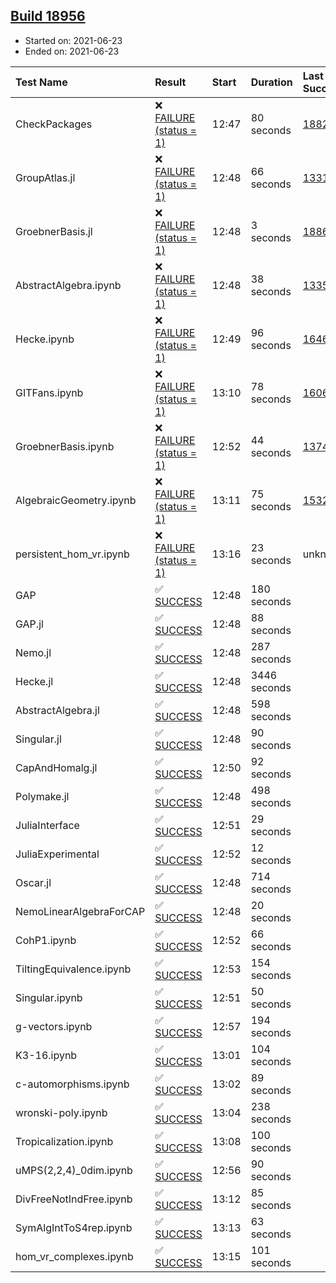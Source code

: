 ## [Build 18956](https://oscarci.mathematik.uni-kl.de/job/oscar/18956/)

* Started on: 2021-06-23
* Ended on: 2021-06-23

| Test Name    | Result | Start | Duration | Last Success | First Failure |
|:-------------|:-------|:------|:---------|:-------------|:--------------|
| CheckPackages | ❌ [FAILURE (status = 1)](https://oscarci.mathematik.uni-kl.de/job/oscar/18956/artifact/logs/build-18956/CheckPackages.log) | 12:47 | 80 seconds | [18822](https://oscarci.mathematik.uni-kl.de/job/oscar/18822/) | [18823](https://oscarci.mathematik.uni-kl.de/job/oscar/18823/) |
| GroupAtlas.jl | ❌ [FAILURE (status = 1)](https://oscarci.mathematik.uni-kl.de/job/oscar/18956/artifact/logs/build-18956/GroupAtlas.jl.log) | 12:48 | 66 seconds | [13311](https://oscarci.mathematik.uni-kl.de/job/oscar/13311/) | [13312](https://oscarci.mathematik.uni-kl.de/job/oscar/13312/) |
| GroebnerBasis.jl | ❌ [FAILURE (status = 1)](https://oscarci.mathematik.uni-kl.de/job/oscar/18956/artifact/logs/build-18956/GroebnerBasis.jl.log) | 12:48 | 3 seconds | [18864](https://oscarci.mathematik.uni-kl.de/job/oscar/18864/) | [18865](https://oscarci.mathematik.uni-kl.de/job/oscar/18865/) |
| AbstractAlgebra.ipynb | ❌ [FAILURE (status = 1)](https://oscarci.mathematik.uni-kl.de/job/oscar/18956/artifact/logs/build-18956/AbstractAlgebra.ipynb.log) | 12:48 | 38 seconds | [13355](https://oscarci.mathematik.uni-kl.de/job/oscar/13355/) | [13356](https://oscarci.mathematik.uni-kl.de/job/oscar/13356/) |
| Hecke.ipynb | ❌ [FAILURE (status = 1)](https://oscarci.mathematik.uni-kl.de/job/oscar/18956/artifact/logs/build-18956/Hecke.ipynb.log) | 12:49 | 96 seconds | [16463](https://oscarci.mathematik.uni-kl.de/job/oscar/16463/) | [16464](https://oscarci.mathematik.uni-kl.de/job/oscar/16464/) |
| GITFans.ipynb | ❌ [FAILURE (status = 1)](https://oscarci.mathematik.uni-kl.de/job/oscar/18956/artifact/logs/build-18956/GITFans.ipynb.log) | 13:10 | 78 seconds | [16068](https://oscarci.mathematik.uni-kl.de/job/oscar/16068/) | [16069](https://oscarci.mathematik.uni-kl.de/job/oscar/16069/) |
| GroebnerBasis.ipynb | ❌ [FAILURE (status = 1)](https://oscarci.mathematik.uni-kl.de/job/oscar/18956/artifact/logs/build-18956/GroebnerBasis.ipynb.log) | 12:52 | 44 seconds | [13748](https://oscarci.mathematik.uni-kl.de/job/oscar/13748/) | [13749](https://oscarci.mathematik.uni-kl.de/job/oscar/13749/) |
| AlgebraicGeometry.ipynb | ❌ [FAILURE (status = 1)](https://oscarci.mathematik.uni-kl.de/job/oscar/18956/artifact/logs/build-18956/AlgebraicGeometry.ipynb.log) | 13:11 | 75 seconds | [15322](https://oscarci.mathematik.uni-kl.de/job/oscar/15322/) | [15323](https://oscarci.mathematik.uni-kl.de/job/oscar/15323/) |
| persistent_hom_vr.ipynb | ❌ [FAILURE (status = 1)](https://oscarci.mathematik.uni-kl.de/job/oscar/18956/artifact/logs/build-18956/persistent_hom_vr.ipynb.log) | 13:16 | 23 seconds | unknown | unknown |
| GAP | ✅ [SUCCESS](https://oscarci.mathematik.uni-kl.de/job/oscar/18956/artifact/logs/build-18956/GAP.log) | 12:48 | 180 seconds |  |  |
| GAP.jl | ✅ [SUCCESS](https://oscarci.mathematik.uni-kl.de/job/oscar/18956/artifact/logs/build-18956/GAP.jl.log) | 12:48 | 88 seconds |  |  |
| Nemo.jl | ✅ [SUCCESS](https://oscarci.mathematik.uni-kl.de/job/oscar/18956/artifact/logs/build-18956/Nemo.jl.log) | 12:48 | 287 seconds |  |  |
| Hecke.jl | ✅ [SUCCESS](https://oscarci.mathematik.uni-kl.de/job/oscar/18956/artifact/logs/build-18956/Hecke.jl.log) | 12:48 | 3446 seconds |  |  |
| AbstractAlgebra.jl | ✅ [SUCCESS](https://oscarci.mathematik.uni-kl.de/job/oscar/18956/artifact/logs/build-18956/AbstractAlgebra.jl.log) | 12:48 | 598 seconds |  |  |
| Singular.jl | ✅ [SUCCESS](https://oscarci.mathematik.uni-kl.de/job/oscar/18956/artifact/logs/build-18956/Singular.jl.log) | 12:48 | 90 seconds |  |  |
| CapAndHomalg.jl | ✅ [SUCCESS](https://oscarci.mathematik.uni-kl.de/job/oscar/18956/artifact/logs/build-18956/CapAndHomalg.jl.log) | 12:50 | 92 seconds |  |  |
| Polymake.jl | ✅ [SUCCESS](https://oscarci.mathematik.uni-kl.de/job/oscar/18956/artifact/logs/build-18956/Polymake.jl.log) | 12:48 | 498 seconds |  |  |
| JuliaInterface | ✅ [SUCCESS](https://oscarci.mathematik.uni-kl.de/job/oscar/18956/artifact/logs/build-18956/JuliaInterface.log) | 12:51 | 29 seconds |  |  |
| JuliaExperimental | ✅ [SUCCESS](https://oscarci.mathematik.uni-kl.de/job/oscar/18956/artifact/logs/build-18956/JuliaExperimental.log) | 12:52 | 12 seconds |  |  |
| Oscar.jl | ✅ [SUCCESS](https://oscarci.mathematik.uni-kl.de/job/oscar/18956/artifact/logs/build-18956/Oscar.jl.log) | 12:48 | 714 seconds |  |  |
| NemoLinearAlgebraForCAP | ✅ [SUCCESS](https://oscarci.mathematik.uni-kl.de/job/oscar/18956/artifact/logs/build-18956/NemoLinearAlgebraForCAP.log) | 12:48 | 20 seconds |  |  |
| CohP1.ipynb | ✅ [SUCCESS](https://oscarci.mathematik.uni-kl.de/job/oscar/18956/artifact/logs/build-18956/CohP1.ipynb.log) | 12:52 | 66 seconds |  |  |
| TiltingEquivalence.ipynb | ✅ [SUCCESS](https://oscarci.mathematik.uni-kl.de/job/oscar/18956/artifact/logs/build-18956/TiltingEquivalence.ipynb.log) | 12:53 | 154 seconds |  |  |
| Singular.ipynb | ✅ [SUCCESS](https://oscarci.mathematik.uni-kl.de/job/oscar/18956/artifact/logs/build-18956/Singular.ipynb.log) | 12:51 | 50 seconds |  |  |
| g-vectors.ipynb | ✅ [SUCCESS](https://oscarci.mathematik.uni-kl.de/job/oscar/18956/artifact/logs/build-18956/g-vectors.ipynb.log) | 12:57 | 194 seconds |  |  |
| K3-16.ipynb | ✅ [SUCCESS](https://oscarci.mathematik.uni-kl.de/job/oscar/18956/artifact/logs/build-18956/K3-16.ipynb.log) | 13:01 | 104 seconds |  |  |
| c-automorphisms.ipynb | ✅ [SUCCESS](https://oscarci.mathematik.uni-kl.de/job/oscar/18956/artifact/logs/build-18956/c-automorphisms.ipynb.log) | 13:02 | 89 seconds |  |  |
| wronski-poly.ipynb | ✅ [SUCCESS](https://oscarci.mathematik.uni-kl.de/job/oscar/18956/artifact/logs/build-18956/wronski-poly.ipynb.log) | 13:04 | 238 seconds |  |  |
| Tropicalization.ipynb | ✅ [SUCCESS](https://oscarci.mathematik.uni-kl.de/job/oscar/18956/artifact/logs/build-18956/Tropicalization.ipynb.log) | 13:08 | 100 seconds |  |  |
| uMPS(2,2,4)_0dim.ipynb | ✅ [SUCCESS](https://oscarci.mathematik.uni-kl.de/job/oscar/18956/artifact/logs/build-18956/uMPS-2-2-4-_0dim.ipynb.log) | 12:56 | 90 seconds |  |  |
| DivFreeNotIndFree.ipynb | ✅ [SUCCESS](https://oscarci.mathematik.uni-kl.de/job/oscar/18956/artifact/logs/build-18956/DivFreeNotIndFree.ipynb.log) | 13:12 | 85 seconds |  |  |
| SymAlgIntToS4rep.ipynb | ✅ [SUCCESS](https://oscarci.mathematik.uni-kl.de/job/oscar/18956/artifact/logs/build-18956/SymAlgIntToS4rep.ipynb.log) | 13:13 | 63 seconds |  |  |
| hom_vr_complexes.ipynb | ✅ [SUCCESS](https://oscarci.mathematik.uni-kl.de/job/oscar/18956/artifact/logs/build-18956/hom_vr_complexes.ipynb.log) | 13:15 | 101 seconds |  |  |
